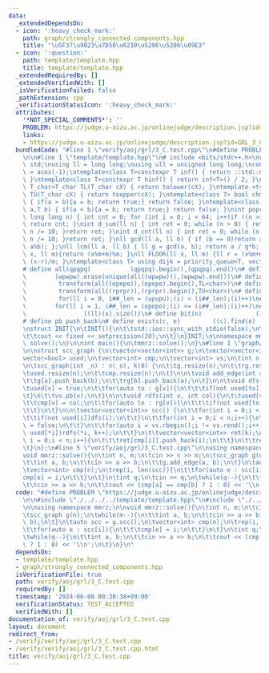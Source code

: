 ```yaml
---
data:
  _extendedDependsOn:
  - icon: ':heavy_check_mark:'
    path: graph/strongly_connected_components.hpp
    title: "\u5F37\u9023\u7D50\u6210\u5206\u5206\u89E3"
  - icon: ':question:'
    path: template/template.hpp
    title: template/template.hpp
  _extendedRequiredBy: []
  _extendedVerifiedWith: []
  _isVerificationFailed: false
  _pathExtension: cpp
  _verificationStatusIcon: ':heavy_check_mark:'
  attributes:
    '*NOT_SPECIAL_COMMENTS*': ''
    PROBLEM: https://judge.u-aizu.ac.jp/onlinejudge/description.jsp?id=GRL_3_C
    links:
    - https://judge.u-aizu.ac.jp/onlinejudge/description.jsp?id=GRL_3_C
  bundledCode: "#line 1 \"verify/aoj/grl/3_C.test.cpp\"\n#define PROBLEM \"https://judge.u-aizu.ac.jp/onlinejudge/description.jsp?id=GRL_3_C\"\
    \n\n#line 1 \"template/template.hpp\"\n# include <bits/stdc++.h>\nusing namespace\
    \ std;\nusing ll = long long;\nusing ull = unsigned long long;\nconst double pi\
    \ = acos(-1);\ntemplate<class T>constexpr T inf() { return ::std::numeric_limits<T>::max();\
    \ }\ntemplate<class T>constexpr T hinf() { return inf<T>() / 2; }\ntemplate <typename\
    \ T_char>T_char TL(T_char cX) { return tolower(cX); }\ntemplate <typename T_char>T_char\
    \ TU(T_char cX) { return toupper(cX); }\ntemplate<class T> bool chmin(T& a,T b)\
    \ { if(a > b){a = b; return true;} return false; }\ntemplate<class T> bool chmax(T&\
    \ a,T b) { if(a < b){a = b; return true;} return false; }\nint popcnt(unsigned\
    \ long long n) { int cnt = 0; for (int i = 0; i < 64; i++)if ((n >> i) & 1)cnt++;\
    \ return cnt; }\nint d_sum(ll n) { int ret = 0; while (n > 0) { ret += n % 10;\
    \ n /= 10; }return ret; }\nint d_cnt(ll n) { int ret = 0; while (n > 0) { ret++;\
    \ n /= 10; }return ret; }\nll gcd(ll a, ll b) { if (b == 0)return a; return gcd(b,\
    \ a%b); };\nll lcm(ll a, ll b) { ll g = gcd(a, b); return a / g*b; };\nll MOD(ll\
    \ x, ll m){return (x%m+m)%m; }\nll FLOOR(ll x, ll m) {ll r = (x%m+m)%m; return\
    \ (x-r)/m; }\ntemplate<class T> using dijk = priority_queue<T, vector<T>, greater<T>>;\n\
    # define all(qpqpq)           (qpqpq).begin(),(qpqpq).end()\n# define UNIQUE(wpwpw)\
    \        (wpwpw).erase(unique(all((wpwpw))),(wpwpw).end())\n# define LOWER(epepe)\
    \         transform(all((epepe)),(epepe).begin(),TL<char>)\n# define UPPER(rprpr)\
    \         transform(all((rprpr)),(rprpr).begin(),TU<char>)\n# define rep(i,upupu)\
    \         for(ll i = 0, i##_len = (upupu);(i) < (i##_len);(i)++)\n# define reps(i,opopo)\
    \        for(ll i = 1, i##_len = (opopo);(i) <= (i##_len);(i)++)\n# define len(x)\
    \                ((ll)(x).size())\n# define bit(n)               (1LL << (n))\n\
    # define pb push_back\n# define exists(c, e)         ((c).find(e) != (c).end())\n\
    \nstruct INIT{\n\tINIT(){\n\t\tstd::ios::sync_with_stdio(false);\n\t\tstd::cin.tie(0);\n\
    \t\tcout << fixed << setprecision(20);\n\t}\n}INIT;\n\nnamespace mmrz {\n\tvoid\
    \ solve();\n}\n\nint main(){\n\tmmrz::solve();\n}\n#line 1 \"graph/strongly_connected_components.hpp\"\
    \n\nstruct scc_graph {\n\tvector<vector<int>> g;\n\tvector<vector<int>> rg;\n\t\
    vector<bool> used;\n\tvector<int> cmp;\n\tvector<int> vs;\n\tint n;\n\tint k;\n\
    \n\tscc_graph(int _n) : n(_n), k(0) {\n\t\tg.resize(n);\n\t\trg.resize(n);\n\t\
    \tused.resize(n);\n\t\tcmp.resize(n);\n\t}\n\n\tvoid add_edge(int a, int b) {\n\
    \t\tg[a].push_back(b);\n\t\trg[b].push_back(a);\n\t}\n\n\tvoid dfs(int v){\n\t\
    \tused[v] = true;\n\t\tfor(auto to : g[v]){\n\t\t\tif(not used[to])dfs(to);\n\t\
    \t}\n\t\tvs.pb(v);\n\t}\n\n\tvoid rdfs(int v, int col){\n\t\tused[v] = true;\n\
    \t\tcmp[v] = col;\n\t\tfor(auto to : rg[v]){\n\t\t\tif(not used[to])rdfs(to, col);\n\
    \t\t}\n\t}\n\n\tvector<vector<int>> scc() {\n\t\tfor(int i = 0;i < n;i++){\n\t\
    \t\tif(not used[i])dfs(i);\n\t\t}\n\t\tfor(int i = 0;i < n;i++){\n\t\t\tused[i]\
    \ = false;\n\t\t}\n\t\tfor(auto i = vs.rbegin();i != vs.rend();i++){\n\t\t\tif(not\
    \ used[*i])rdfs(*i, k++);\n\t\t}\n\t\tvector<vector<int>> ret(k);\n\t\tfor(int\
    \ i = 0;i < n;i++){\n\t\t\tret[cmp[i]].push_back(i);\n\t\t}\n\t\treturn ret;\n\
    \t}\n};\n#line 5 \"verify/aoj/grl/3_C.test.cpp\"\n\nusing namespace mmrz;\n\n\
    void mmrz::solve(){\n\tint n, m;\n\tcin >> n >> m;\n\tscc_graph g(n);\n\twhile(m--){\n\
    \t\tint a, b;\n\t\tcin >> a >> b;\n\t\tg.add_edge(a, b);\n\t}\n\tauto scc = g.scc();\n\
    \tvector<int> cmp(n);\n\trep(i, len(scc)){\n\t\tfor(auto e : scc[i]){\n\t\t\t\
    cmp[e] = i;\n\t\t}\n\t}\n\tint q;\n\tcin >> q;\n\twhile(q--){\n\t\tint a, b;\n\
    \t\tcin >> a >> b;\n\t\tcout << (cmp[a] == cmp[b] ? 1 : 0) << '\\n';\n\t}\n}\n"
  code: "#define PROBLEM \"https://judge.u-aizu.ac.jp/onlinejudge/description.jsp?id=GRL_3_C\"\
    \n\n#include \"./../../../template/template.hpp\"\n#include \"./../../../graph/strongly_connected_components.hpp\"\
    \n\nusing namespace mmrz;\n\nvoid mmrz::solve(){\n\tint n, m;\n\tcin >> n >> m;\n\
    \tscc_graph g(n);\n\twhile(m--){\n\t\tint a, b;\n\t\tcin >> a >> b;\n\t\tg.add_edge(a,\
    \ b);\n\t}\n\tauto scc = g.scc();\n\tvector<int> cmp(n);\n\trep(i, len(scc)){\n\
    \t\tfor(auto e : scc[i]){\n\t\t\tcmp[e] = i;\n\t\t}\n\t}\n\tint q;\n\tcin >> q;\n\
    \twhile(q--){\n\t\tint a, b;\n\t\tcin >> a >> b;\n\t\tcout << (cmp[a] == cmp[b]\
    \ ? 1 : 0) << '\\n';\n\t}\n}\n"
  dependsOn:
  - template/template.hpp
  - graph/strongly_connected_components.hpp
  isVerificationFile: true
  path: verify/aoj/grl/3_C.test.cpp
  requiredBy: []
  timestamp: '2024-06-08 00:30:38+09:00'
  verificationStatus: TEST_ACCEPTED
  verifiedWith: []
documentation_of: verify/aoj/grl/3_C.test.cpp
layout: document
redirect_from:
- /verify/verify/aoj/grl/3_C.test.cpp
- /verify/verify/aoj/grl/3_C.test.cpp.html
title: verify/aoj/grl/3_C.test.cpp
---
```

